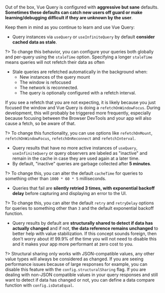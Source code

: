 Out of the box, Vue Query is configured with **aggressive but sane** defaults. **Sometimes these defaults can catch new users off guard or make learning/debugging difficult if they are unknown by the user**.

Keep them in mind as you continue to learn and use Vue Query:

- Query instances via `useQuery` or `useInfiniteQuery` by default **consider cached data as stale**.

?> To change this behavior, you can configure your queries both globally and per-query using the `staleTime` option. Specifying a longer `staleTime` means queries will not refetch their data as often

- Stale queries are refetched automatically in the background when:
  - New instances of the query mount
  - The window is refocused
  - The network is reconnected.
  - The query is optionally configured with a refetch interval.

If you see a refetch that you are not expecting, it is likely because you just focused the window and Vue Query is doing a `refetchOnWindowFocus`. During development, this will probably be triggered more frequently, especially because focusing between the Browser DevTools and your app will also cause a fetch, so be aware of that.

?> To change this functionality, you can use options like `refetchOnMount`, `refetchOnWindowFocus`, `refetchOnReconnect` and `refetchInterval`.

- Query results that have no more active instances of `useQuery`, `useInfiniteQuery` or query observers are labeled as "inactive" and remain in the cache in case they are used again at a later time.
- By default, "inactive" queries are garbage collected after **5 minutes**.

?> To change this, you can alter the default `cacheTime` for queries to something other than `1000 * 60 * 5` milliseconds.

- Queries that fail are **silently retried 3 times, with exponential backoff delay** before capturing and displaying an error to the UI.

?> To change this, you can alter the default `retry` and `retryDelay` options for queries to something other than `3` and the default exponential backoff function.

- Query results by default are **structurally shared to detect if data has actually changed** and if not, **the data reference remains unchanged** to better help with value stabilization. If this concept sounds foreign, then don't worry about it! 99.9% of the time you will not need to disable this and it makes your app more performant at zero cost to you.

?> Structural sharing only works with JSON-compatible values, any other value types will always be considered as changed. If you are seeing performance issues because of large responses for example, you can disable this feature with the `config.structuralSharing` flag. If you are dealing with non-JSON compatible values in your query responses and still want to detect if data has changed or not, you can define a data compare function with `config.isDataEqual`.
